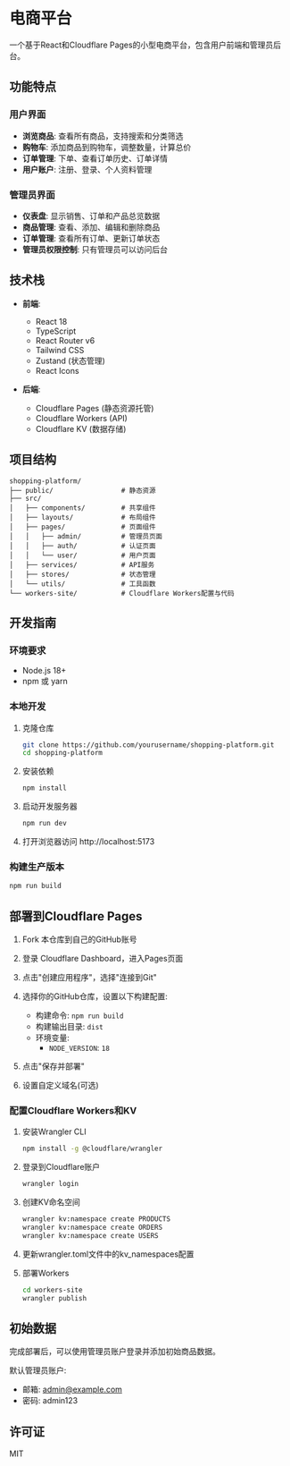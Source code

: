 # 电商平台

一个基于React和Cloudflare Pages的小型电商平台，包含用户前端和管理员后台。

## 功能特点

### 用户界面
- **浏览商品**: 查看所有商品，支持搜索和分类筛选
- **购物车**: 添加商品到购物车，调整数量，计算总价
- **订单管理**: 下单、查看订单历史、订单详情
- **用户账户**: 注册、登录、个人资料管理

### 管理员界面
- **仪表盘**: 显示销售、订单和产品总览数据
- **商品管理**: 查看、添加、编辑和删除商品
- **订单管理**: 查看所有订单、更新订单状态
- **管理员权限控制**: 只有管理员可以访问后台

## 技术栈

- **前端**:
  - React 18
  - TypeScript
  - React Router v6
  - Tailwind CSS
  - Zustand (状态管理)
  - React Icons

- **后端**:
  - Cloudflare Pages (静态资源托管)
  - Cloudflare Workers (API)
  - Cloudflare KV (数据存储)

## 项目结构

```
shopping-platform/
├── public/                 # 静态资源
├── src/
│   ├── components/         # 共享组件
│   ├── layouts/            # 布局组件
│   ├── pages/              # 页面组件
│   │   ├── admin/          # 管理员页面
│   │   ├── auth/           # 认证页面
│   │   └── user/           # 用户页面
│   ├── services/           # API服务
│   ├── stores/             # 状态管理
│   └── utils/              # 工具函数
└── workers-site/           # Cloudflare Workers配置与代码
```

## 开发指南

### 环境要求

- Node.js 18+
- npm 或 yarn

### 本地开发

1. 克隆仓库
   ```bash
   git clone https://github.com/yourusername/shopping-platform.git
   cd shopping-platform
   ```

2. 安装依赖
   ```bash
   npm install
   ```

3. 启动开发服务器
   ```bash
   npm run dev
   ```

4. 打开浏览器访问 http://localhost:5173

### 构建生产版本

```bash
npm run build
```

## 部署到Cloudflare Pages

1. Fork 本仓库到自己的GitHub账号

2. 登录 Cloudflare Dashboard，进入Pages页面

3. 点击"创建应用程序"，选择"连接到Git"

4. 选择你的GitHub仓库，设置以下构建配置:
   - 构建命令: `npm run build`
   - 构建输出目录: `dist`
   - 环境变量:
     - `NODE_VERSION`: `18`

5. 点击"保存并部署"

6. 设置自定义域名(可选)

### 配置Cloudflare Workers和KV

1. 安装Wrangler CLI
   ```bash
   npm install -g @cloudflare/wrangler
   ```

2. 登录到Cloudflare账户
   ```bash
   wrangler login
   ```

3. 创建KV命名空间
   ```bash
   wrangler kv:namespace create PRODUCTS
   wrangler kv:namespace create ORDERS
   wrangler kv:namespace create USERS
   ```

4. 更新wrangler.toml文件中的kv_namespaces配置

5. 部署Workers
   ```bash
   cd workers-site
   wrangler publish
   ```

## 初始数据

完成部署后，可以使用管理员账户登录并添加初始商品数据。

默认管理员账户:
- 邮箱: admin@example.com
- 密码: admin123

## 许可证

MIT 